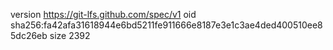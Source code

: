 version https://git-lfs.github.com/spec/v1
oid sha256:fa42afa31618944e6bd5211fe911666e8187e3e1c3ae4ded400510ee85dc26eb
size 2392
